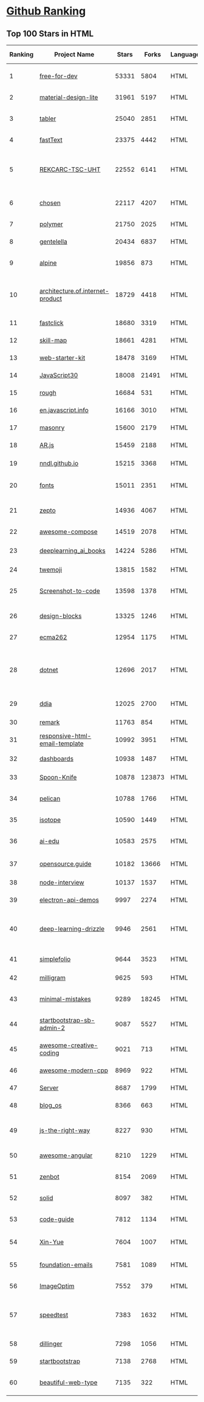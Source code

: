[Github Ranking](../README.md)
==========

## Top 100 Stars in HTML

| Ranking | Project Name | Stars | Forks | Language | Open Issues | Description | Last Commit |
| ------- | ------------ | ----- | ----- | -------- | ----------- | ----------- | ----------- |
| 1 | [free-for-dev](https://github.com/ripienaar/free-for-dev) | 53331 | 5804 | HTML | 0 | A list of SaaS, PaaS and IaaS offerings that have free tiers of interest to devops and infradev | 2022-02-14T17:11:04Z |
| 2 | [material-design-lite](https://github.com/google/material-design-lite) | 31961 | 5197 | HTML | 361 | Material Design Components in HTML/CSS/JS | 2022-02-11T18:22:56Z |
| 3 | [tabler](https://github.com/tabler/tabler) | 25040 | 2851 | HTML | 60 | Tabler is free and open-source HTML Dashboard UI Kit built on Bootstrap | 2022-02-07T11:14:14Z |
| 4 | [fastText](https://github.com/facebookresearch/fastText) | 23375 | 4442 | HTML | 407 | Library for fast text representation and classification. | 2022-02-14T21:09:02Z |
| 5 | [REKCARC-TSC-UHT](https://github.com/PKUanonym/REKCARC-TSC-UHT) | 22552 | 6141 | HTML | 10 | 清华大学计算机系课程攻略 Guidance for courses in Department of Computer Science and Technology, Tsinghua University | 2022-01-22T14:00:56Z |
| 6 | [chosen](https://github.com/harvesthq/chosen) | 22117 | 4207 | HTML | 243 | Deprecated - Chosen is a library for making long, unwieldy select boxes more friendly. | 2021-08-07T00:48:15Z |
| 7 | [polymer](https://github.com/Polymer/polymer) | 21750 | 2025 | HTML | 256 | Our original Web Component library. | 2022-02-09T16:38:38Z |
| 8 | [gentelella](https://github.com/ColorlibHQ/gentelella) | 20434 | 6837 | HTML | 30 | Free Bootstrap 4 Admin Dashboard Template | 2021-12-08T02:07:09Z |
| 9 | [alpine](https://github.com/alpinejs/alpine) | 19856 | 873 | HTML | 3 | A rugged, minimal framework for composing JavaScript behavior in your markup.  | 2022-02-14T15:30:42Z |
| 10 | [architecture.of.internet-product](https://github.com/davideuler/architecture.of.internet-product) | 18729 | 4418 | HTML | 8 | 互联网公司技术架构，微信/淘宝/微博/腾讯/阿里/美团点评/百度/Google/Facebook/Amazon/eBay的架构，欢迎PR补充 | 2021-12-05T04:53:06Z |
| 11 | [fastclick](https://github.com/ftlabs/fastclick) | 18680 | 3319 | HTML | 211 | Polyfill to remove click delays on browsers with touch UIs | 2021-08-13T16:01:47Z |
| 12 | [skill-map](https://github.com/TeamStuQ/skill-map) | 18661 | 4281 | HTML | 69 | 程序员技能图谱 | 2021-12-30T01:39:23Z |
| 13 | [web-starter-kit](https://github.com/google/web-starter-kit) | 18478 | 3169 | HTML | 50 | Web Starter Kit - a workflow for multi-device websites | 2021-08-04T23:45:13Z |
| 14 | [JavaScript30](https://github.com/wesbos/JavaScript30) | 18008 | 21491 | HTML | 0 | 30 Day Vanilla JS Challenge | 2022-02-06T21:09:12Z |
| 15 | [rough](https://github.com/rough-stuff/rough) | 16684 | 531 | HTML | 18 | Create graphics with a hand-drawn, sketchy, appearance | 2021-12-31T09:12:59Z |
| 16 | [en.javascript.info](https://github.com/javascript-tutorial/en.javascript.info) | 16166 | 3010 | HTML | 56 | Modern JavaScript Tutorial  | 2022-02-14T01:14:49Z |
| 17 | [masonry](https://github.com/desandro/masonry) | 15600 | 2179 | HTML | 51 | :love_hotel: Cascading grid layout plugin | 2021-10-03T09:17:12Z |
| 18 | [AR.js](https://github.com/jeromeetienne/AR.js) | 15459 | 2188 | HTML | 4 | Efficient Augmented Reality for the Web - 60fps on mobile! | 2021-07-19T22:31:16Z |
| 19 | [nndl.github.io](https://github.com/nndl/nndl.github.io) | 15215 | 3368 | HTML | 61 | 《神经网络与深度学习》 邱锡鹏著 Neural Network and Deep Learning  | 2021-12-09T02:58:42Z |
| 20 | [fonts](https://github.com/google/fonts) | 15011 | 2351 | HTML | 1026 | Font files available from Google Fonts, and a public issue tracker for all things Google Fonts | 2022-02-14T00:09:14Z |
| 21 | [zepto](https://github.com/madrobby/zepto) | 14936 | 4067 | HTML | 71 | Zepto.js is a minimalist JavaScript library for modern browsers, with a jQuery-compatible API | 2021-06-15T22:42:28Z |
| 22 | [awesome-compose](https://github.com/docker/awesome-compose) | 14519 | 2078 | HTML | 23 | Awesome Docker Compose samples | 2022-02-07T21:27:08Z |
| 23 | [deeplearning_ai_books](https://github.com/fengdu78/deeplearning_ai_books) | 14224 | 5286 | HTML | 47 | deeplearning.ai（吴恩达老师的深度学习课程笔记及资源） | 2022-01-21T12:14:56Z |
| 24 | [twemoji](https://github.com/twitter/twemoji) | 13815 | 1582 | HTML | 42 | Emoji for everyone. https://twemoji.twitter.com/ | 2022-02-12T08:50:15Z |
| 25 | [Screenshot-to-code](https://github.com/emilwallner/Screenshot-to-code) | 13598 | 1378 | HTML | 12 | A neural network that transforms a design mock-up into a static website. | 2021-11-18T07:35:19Z |
| 26 | [design-blocks](https://github.com/froala/design-blocks) | 13325 | 1246 | HTML | 22 | A set of 170+ Bootstrap based design blocks ready to be used to create clean modern websites. | 2021-02-24T13:00:52Z |
| 27 | [ecma262](https://github.com/tc39/ecma262) | 12954 | 1175 | HTML | 286 | Status, process, and documents for ECMA-262 | 2022-02-15T01:20:33Z |
| 28 | [dotnet](https://github.com/microsoft/dotnet) | 12696 | 2017 | HTML | 209 | This repo is the official home of .NET on GitHub. It's a great starting point to find many .NET OSS projects from Microsoft and the community, including many that are part of the .NET Foundation. | 2022-01-31T04:04:12Z |
| 29 | [ddia](https://github.com/Vonng/ddia) | 12025 | 2700 | HTML | 0 | 《Designing Data-Intensive Application》DDIA中文翻译 | 2022-02-10T03:04:54Z |
| 30 | [remark](https://github.com/gnab/remark) | 11763 | 854 | HTML | 150 | A simple, in-browser, markdown-driven slideshow tool. | 2022-01-05T17:33:46Z |
| 31 | [responsive-html-email-template](https://github.com/leemunroe/responsive-html-email-template) | 10992 | 3951 | HTML | 3 | A free simple responsive HTML email template | 2022-01-29T04:50:12Z |
| 32 | [dashboards](https://github.com/keen/dashboards) | 10938 | 1487 | HTML | 0 | Responsive dashboard templates 📊✨ | 2021-11-02T12:25:42Z |
| 33 | [Spoon-Knife](https://github.com/octocat/Spoon-Knife) | 10878 | 123873 | HTML | 1373 | This repo is for demonstration purposes only. | 2022-02-15T03:01:54Z |
| 34 | [pelican](https://github.com/getpelican/pelican) | 10788 | 1766 | HTML | 40 | Static site generator that supports Markdown and reST syntax. Powered by Python. | 2022-02-09T16:07:42Z |
| 35 | [isotope](https://github.com/metafizzy/isotope) | 10590 | 1449 | HTML | 53 | :revolving_hearts: Filter & sort magical layouts | 2021-09-24T03:20:14Z |
| 36 | [ai-edu](https://github.com/microsoft/ai-edu) | 10583 | 2575 | HTML | 46 | AI education materials for Chinese students, teachers and IT professionals. | 2022-02-15T02:27:06Z |
| 37 | [opensource.guide](https://github.com/github/opensource.guide) | 10182 | 13666 | HTML | 0 | 📚 Community guides for open source creators | 2022-02-14T18:36:14Z |
| 38 | [node-interview](https://github.com/ElemeFE/node-interview) | 10137 | 1537 | HTML | 6 | How to pass the Node.js interview of ElemeFE. | 2020-10-19T03:29:22Z |
| 39 | [electron-api-demos](https://github.com/electron/electron-api-demos) | 9997 | 2274 | HTML | 40 | Explore the Electron APIs | 2022-01-09T13:03:13Z |
| 40 | [deep-learning-drizzle](https://github.com/kmario23/deep-learning-drizzle) | 9946 | 2561 | HTML | 5 | Drench yourself in Deep Learning, Reinforcement Learning, Machine Learning, Computer Vision, and NLP by learning from these exciting lectures!! | 2022-02-01T00:03:50Z |
| 41 | [simplefolio](https://github.com/cobiwave/simplefolio) | 9644 | 3523 | HTML | 23 | ⚡️ A minimal portfolio template for Developers | 2022-02-14T20:30:50Z |
| 42 | [milligram](https://github.com/milligram/milligram) | 9625 | 593 | HTML | 29 | A minimalist CSS framework. | 2021-12-12T17:27:25Z |
| 43 | [minimal-mistakes](https://github.com/mmistakes/minimal-mistakes) | 9289 | 18245 | HTML | 6 | :triangular_ruler: Jekyll theme for building a personal site, blog, project documentation, or portfolio. | 2022-02-14T04:08:49Z |
| 44 | [startbootstrap-sb-admin-2](https://github.com/StartBootstrap/startbootstrap-sb-admin-2) | 9087 | 5527 | HTML | 56 | A free, open source, Bootstrap admin theme created by Start Bootstrap | 2022-02-12T05:25:33Z |
| 45 | [awesome-creative-coding](https://github.com/terkelg/awesome-creative-coding) | 9021 | 713 | HTML | 2 | Creative Coding: Generative Art, Data visualization, Interaction Design, Resources. | 2022-02-13T20:37:01Z |
| 46 | [awesome-modern-cpp](https://github.com/rigtorp/awesome-modern-cpp) | 8969 | 922 | HTML | 0 | A collection of resources on modern C++ | 2022-01-09T07:40:29Z |
| 47 | [Server](https://github.com/PanDownloadServer/Server) | 8687 | 1799 | HTML | 135 | PanDownload的个人维护版本 | 2020-09-25T01:38:15Z |
| 48 | [blog_os](https://github.com/phil-opp/blog_os) | 8366 | 663 | HTML | 45 | Writing an OS in Rust | 2022-02-14T23:11:57Z |
| 49 | [js-the-right-way](https://github.com/braziljs/js-the-right-way) | 8227 | 930 | HTML | 17 | An easy-to-read, quick reference for JS best practices, accepted coding standards, and links around the Web | 2021-10-31T10:32:14Z |
| 50 | [awesome-angular](https://github.com/PatrickJS/awesome-angular) | 8210 | 1229 | HTML | 0 | :page_facing_up: A curated list of awesome Angular resources | 2022-02-02T12:19:50Z |
| 51 | [zenbot](https://github.com/DeviaVir/zenbot) | 8154 | 2069 | HTML | 289 | Zenbot is a command-line cryptocurrency trading bot using Node.js and MongoDB. | 2022-02-14T16:11:27Z |
| 52 | [solid](https://github.com/solid/solid) | 8097 | 382 | HTML | 131 | Solid - Re-decentralizing the web (project directory) | 2022-01-18T08:39:50Z |
| 53 | [code-guide](https://github.com/mdo/code-guide) | 7812 | 1134 | HTML | 17 | Standards for developing consistent, flexible, and sustainable HTML and CSS. | 2021-10-01T09:28:33Z |
| 54 | [Xin-Yue](https://github.com/sikaozhe1997/Xin-Yue) | 7604 | 1007 | HTML | 38 | 岳昕：致北大师生与北大外国语学院的一封公开信 | 2019-05-04T17:07:56Z |
| 55 | [foundation-emails](https://github.com/foundation/foundation-emails) | 7581 | 1089 | HTML | 177 | Quickly create responsive HTML emails that work on any device and client. Even Outlook. | 2022-02-10T19:41:37Z |
| 56 | [ImageOptim](https://github.com/ImageOptim/ImageOptim) | 7552 | 379 | HTML | 157 | GUI image optimizer for Mac | 2021-12-02T00:00:10Z |
| 57 | [speedtest](https://github.com/librespeed/speedtest) | 7383 | 1632 | HTML | 33 | Self-hosted Speedtest for HTML5 and more. Easy setup, examples, configurable, mobile friendly. Supports PHP, Node, Multiple servers, and more | 2022-01-08T12:16:05Z |
| 58 | [dillinger](https://github.com/joemccann/dillinger) | 7298 | 1056 | HTML | 115 | The last Markdown editor, ever. | 2021-09-24T20:33:24Z |
| 59 | [startbootstrap](https://github.com/BlackrockDigital/startbootstrap) | 7138 | 2768 | HTML | 3 | A library of free and open source Bootstrap themes and templates | 2020-10-12T20:57:37Z |
| 60 | [beautiful-web-type](https://github.com/ubuwaits/beautiful-web-type) | 7135 | 322 | HTML | 3 | In-depth guide to the best open-source typefaces: https://beautifulwebtype.com | 2021-05-09T18:05:31Z |

